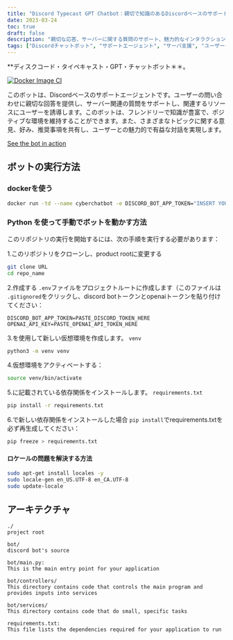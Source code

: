 ```yaml
---
title: "Discord Typecast GPT Chatbot：親切で知識のあるDiscordベースのサポート・エージェント"
date: 2023-03-24
toc: true
draft: false
description: "親切な応答、サーバーに関する質問のサポート、魅力的なインタラクションを生み出す、フレンドリーで知識豊富なチャットボットで、Discordサーバーを強化しましょう。"
tags: ["Discordチャットボット", "サポートエージェント", "サーバ支援", "ユーザークエリ", "関連資料", "プラスアルファの環境", "しょし", "好き嫌い", "おすすめ", "交流会", "フレンドリーボット", "知恵袋", "Discordベースのボット", "バーチャルアシスタント", "自動化対応", "カンバセーションボット", "インフォメーションレスポンス", "知恵袋", "対話型チャットボット", "サーバー管理", "ユーザーサポート", "AI搭載ボット", "discord.io", "チャットボットの動作", "ドッカー", "パイソン", "ボットデプロイメント", "仮想環境", "ボットアーキテクチャ", "ボットコントローラー", "ボットサービス"]
---
```


**ディスクコード・タイペキャスト・GPT・チャットボット＊＊。

[![Docker Image CI](https://github.com/CyberSentinels/discord-typecast-gpt-chatbot/actions/workflows/docker-image.yml/badge.svg)](https://github.com/CyberSentinels/discord-typecast-gpt-chatbot/actions/workflows/docker-image.yml)

このボットは、Discordベースのサポートエージェントです。ユーザーの問い合わせに親切な回答を提供し、サーバー関連の質問をサポートし、関連するリソースにユーザーを誘導します。このボットは、フレンドリーで知識が豊富で、ポジティブな環境を維持することができます。また、さまざまなトピックに関する意見、好み、推奨事項を共有し、ユーザーとの魅力的で有益な対話を実現します。

[See the bot in action](https://discord.io/cybersentinels)

## ボットの実行方法
### dockerを使う
```bash
docker run -td --name cyberchatbot -e DISCORD_BOT_APP_TOKEN="INSERT YOUR BOT TOKEN HERE" -e OPENAI_API_KEY="INSERT YOUR OPENAI API KEY HERE" simeononsecurity/discord-typecast-gpt-chatbot:latest
```
### Python を使って手動でボットを動かす方法

このリポジトリの実行を開始するには、次の手順を実行する必要があります：

1.このリポジトリをクローンし、product rootに変更する

```bash
git clone URL
cd repo_name
```
2.作成する `.env`ファイルをプロジェクトルートに作成します（このファイルは `.gitignored`をクリックし、discord botトークンとopenaiトークンを貼り付けてください：

```env
DISCORD_BOT_APP_TOKEN=PASTE_DISCORD_TOKEN_HERE
OPENAI_API_KEY=PASTE_OPENAI_API_TOKEN_HERE
```

3.を使用して新しい仮想環境を作成します。 `venv`
```bash
python3 -m venv venv
```

4.仮想環境をアクティベートする：
```bash
source venv/bin/activate
```

5.に記載されている依存関係をインストールします。 `requirements.txt`
   
```bash
pip install -r requirements.txt
```

6.で新しい依存関係をインストールした場合 `pip install`でrequirements.txtを必ず再生成してください：

```bash
pip freeze > requirements.txt
```
#### ロケールの問題を解決する方法
```bash
sudo apt-get install locales -y
sudo locale-gen en_US.UTF-8 en_CA.UTF-8
sudo update-locale
```

## アーキテクチャ

```text
./
project root

bot/
discord bot's source

bot/main.py:
This is the main entry point for your application

bot/controllers/
This directory contains code that controls the main program and provides inputs into services

bot/services/
This directory contains code that do small, specific tasks

requirements.txt:
This file lists the dependencies required for your application to run
```
